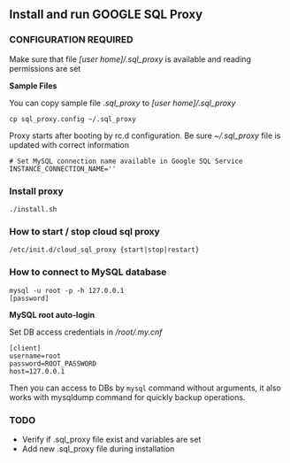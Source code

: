 ## Install and run GOOGLE SQL Proxy

### CONFIGURATION REQUIRED
Make sure that file *[user home]/.sql_proxy* is available and reading permissions are set

**Sample Files**

You can copy sample file *.sql_proxy* to *[user home]/.sql_proxy*

```
cp sql_proxy.config ~/.sql_proxy
```

Proxy starts after booting by rc.d configuration.
Be sure *~/.sql_proxy* file is updated with correct information

```
# Set MySQL connection name available in Google SQL Service
INSTANCE_CONNECTION_NAME=''
```

### Install proxy

```
./install.sh
```

### How to start / stop cloud sql proxy

```
/etc/init.d/cloud_sql_proxy {start|stop|restart}
```

### How to connect to MySQL database

```
mysql -u root -p -h 127.0.0.1
[password]
```

**MySQL root auto-login**

Set DB access credentials in */root/.my.cnf*

```
[client]
username=root
password=ROOT_PASSWORD
host=127.0.0.1
```

Then you can access to DBs by `mysql` command without arguments, it also works with mysqldump command for quickly backup operations.

### TODO

- Verify if .sql_proxy file exist and variables are set
- Add new .sql_proxy file during installation
